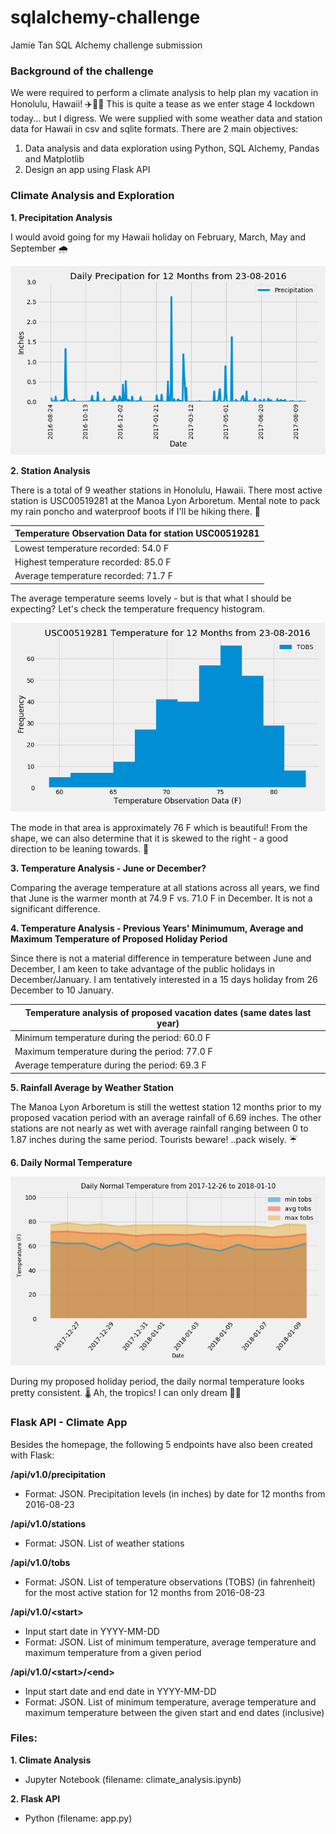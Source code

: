 # sqlalchemy-challenge
 Jamie Tan SQL Alchemy challenge submission

### Background of the challenge
We were required to perform a climate analysis to help plan my vacation in Honolulu, Hawaii! :airplane::surfing_woman: This is quite a tease as we enter stage 4 lockdown today... but I digress. We were supplied with some weather data and station data for Hawaii in csv and sqlite formats. There are 2 main objectives:

1. Data analysis and data exploration using Python, SQL Alchemy, Pandas and Matplotlib
2. Design an app using Flask API


### Climate Analysis and Exploration

**1. Precipitation Analysis**

I would avoid going for my Hawaii holiday on February, March, May and September :cloud_with_rain:

![Precipitation by Day for the last 12 months](output/prcp.png)


**2. Station Analysis**

There is a total of 9 weather stations in Honolulu, Hawaii. There most active station is USC00519281 at the Manoa Lyon Arboretum. Mental note to pack my rain poncho and waterproof boots if I'll be hiking there. :mosquito:

Temperature Observation Data for station USC00519281 | 
------------ | 
Lowest temperature recorded: 54.0 F | 
Highest temperature recorded: 85.0 F | 
Average temperature recorded: 71.7 F |

The average temperature seems lovely - but is that what I should be expecting? Let's check the temperature frequency histogram.

![Temperature Frequency Histogram at USC00519281 for the last 12 months](output/tobs.png)

The mode in that area is approximately 76 F which is beautiful! From the shape, we can also determine that it is skewed to the right - a good direction to be leaning towards. :rainbow:


**3. Temperature Analysis - June or December?**

Comparing the average temperature at all stations across all years, we find that June is the warmer month at 74.9 F vs. 71.0 F in December. It is not a significant difference.


**4. Temperature Analysis - Previous Years' Minimumum, Average and Maximum Temperature of Proposed Holiday Period**

Since there is not a material difference in temperature between June and December, I am keen to take advantage of the public holidays in December/January. I am tentatively interested in a 15 days holiday from 26 December to 10 January.

Temperature analysis of proposed vacation dates (same dates last year) |
------------ | 
Minimum temperature during the period: 60.0 F | 
Maximum temperature during the period: 77.0 F | 
Average temperature during the period: 69.3 F |


**5. Rainfall Average by Weather Station**

The Manoa Lyon Arboretum is still the wettest station 12 months prior to my proposed vacation period with an average rainfall of 6.69 inches. The other stations are not nearly as wet with average rainfall ranging between 0 to 1.87 inches during the same period. Tourists beware! ..pack wisely. :umbrella:


**6. Daily Normal Temperature**

![Daily Normal Temperature from 2017-12-26 to 2018-01-10](output/daily_normals.png)

During my proposed holiday period, the daily normal temperature looks pretty consistent. :thermometer: Ah, the tropics! I can only dream :butterfly::crossed_fingers:


### Flask API - Climate App

Besides the homepage, the following 5 endpoints have also been created with Flask:

**/api/v1.0/precipitation**
- Format: JSON. Precipitation levels (in inches) by date for 12 months from 2016-08-23

**/api/v1.0/stations**
- Format: JSON. List of weather stations

**/api/v1.0/tobs**
- Format: JSON. List of temperature observations (TOBS) (in fahrenheit) for the most active station for 12 months from 2016-08-23

**/api/v1.0/&lt;start&gt;**
- Input start date in YYYY-MM-DD
- Format: JSON. List of minimum temperature, average temperature and maximum temperature from a given period

**/api/v1.0/&lt;start&gt;/&lt;end&gt;**
- Input start date and end date in YYYY-MM-DD
- Format: JSON. List of minimum temperature, average temperature and maximum temperature between the given start and end dates (inclusive)


### Files:

**1. Climate Analysis**
* Jupyter Notebook (filename: climate_analysis.ipynb)
   
**2. Flask API**
* Python (filename: app.py)
